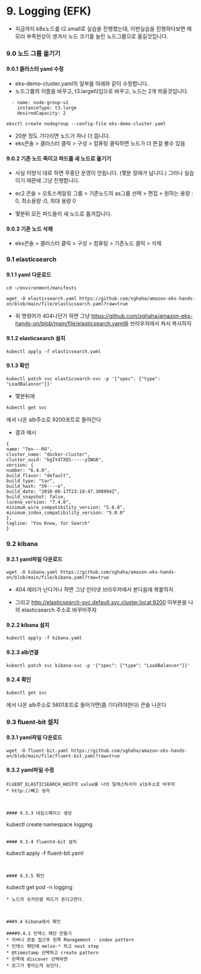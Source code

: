 # 9. Logging (EFK)

- 지금까지 k8s노드를 t2.small로 실습을 진행했는데, 이번실습을 진행하다보면 메모리 부족현상이 생겨서 노드 크기를 늘린 노드그룹으로 옮길것입니다.


### 9.0 노드 그룹 옮기기

#### 9.0.1 클러스터 yaml 수정
- eks-demo-cluster.yaml의 일부를 아래와 같이 수정합니다. 
- 노드그룹의 이름을 바꾸고, t3.large타입으로 바꾸고, 노드는 2개 띄울것입니다.
```
  - name: node-group-v2
    instanceType: t3.large
    desiredCapacity: 2
```

```
eksctl create nodegroup --config-file eks-demo-cluster.yaml
```

- 20분 정도 기다리면 노드가 하나 더 뜹니다.
- eks콘솔 > 클러스터 클릭 > 구성 > 컴퓨팅 클릭하면 노드가 더 뜬걸 볼수 있음


#### 9.0.2 기존 노드 죽이고 파드를 새 노드로 옮기기

- 사실 이방식 대로 하면 무중단 운영이 안됩니다. (몇분 장애가 납니다.) 그러나 실습이기 때문에 그냥 진행합니다.

- ec2 콘솔 > 오토스케일링 그룹 > 기존노드의 as그룹 선택 > 편집 > 원하는 용량 : 0, 최소용량 :0, 최대 용량 0

- 몇분뒤 모든 파드들이 새 노드로 옮겨집니다.


#### 9.0.3 기존 노드 삭제
- eks콘솔 > 클러스터 클릭 > 구성 > 컴퓨팅 > 기존노드 클릭 > 삭제 
    
    
    

### 9.1 elasticsearch



#### 9.1.1 yaml 다운로드
```
cd ~/environment/manifests
```

```
wget -O elasticsearch.yaml https://github.com/sghaha/amazon-eks-hands-on/blob/main/file/elasticsearch.yaml?raw=true
```

- 위 명령어가 404나던가 하면 그냥 https://github.com/sghaha/amazon-eks-hands-on/blob/main/file/elasticsearch.yaml을 브라우저에서 쳐서 복사하자



#### 9.1.2 elasticsearch 설치


```
kubectl apply -f elasticsearch.yaml
```



#### 9.1.3 확인	
```
kubectl patch svc elasticsearch-svc -p '{"spec": {"type": "LoadBalancer"}}'
```
* 몇분뒤에

```
kubectl get svc
```
에서 나온 alb주소로 9200포트로 들어간다


* 결과 예시
```
{
name: "7en---RO",
cluster_name: "docker-cluster",
cluster_uuid: "kgIY4TXQS-----yZWUA",
version: {
number: "6.4.0",
build_flavor: "default",
build_type: "tar",
build_hash: "59----e",
build_date: "2018-08-17T23:18:47.308994Z",
build_snapshot: false,
lucene_version: "7.4.0",
minimum_wire_compatibility_version: "5.6.0",
minimum_index_compatibility_version: "5.0.0"
},
tagline: "You Know, for Search"
}
```



### 9.2 kibana

#### 9.2.1 yaml파일 다운로드
```
wget -O kibana.yaml https://github.com/sghaha/amazon-eks-hands-on/blob/main/file/kibana.yaml?raw=true
```
- 404 에러가 난다거나 하면 그냥 인터넷 브라우저에서 본다음에 복붙하자

- 그리고 http://elasticsearch-svc.default.svc.cluster.local:9200 이부분을 나의 elasticsearch 주소로 바꾸어주자



#### 9.2.2 kibana 설치
```
kubectl apply -f kibana.yaml
```

#### 9.2.3 alb연결
```
kubectl patch svc kibana-svc -p '{"spec": {"type": "LoadBalancer"}}'
```

#### 9.2.4 확인	
```
kubectl get svc
```
에서 나온 alb주소로 5601포트로 들어가면(좀 기다려야한다) 콘솔 나온다




### 9.3 fluent-bit 설치

#### 9.3.1 yaml파일 다운로드
```
wget -O fluent-bit.yaml https://github.com/sghaha/amazon-eks-hands-on/blob/main/file/fluent-bit.yaml?raw=true
```

#### 9.3.2 yaml파일 수정
```
FLUENT_ELASTICSEARCH_HOST의 value를 나의 일레스틱서치 alb주소로 바꾸자
* http://빼고 넣자



#### 9.3.3 네임스페이스 생성
```
kubectl create namespace logging
```

#### 9.3.4 fluentd-bit 설치
```
kubectl apply -f fluent-bit.yaml
```


#### 9.3.5 확인
```
kubectl get pod -n logging
```
* 노드의 숫자만큼 파드가 뜬다고한다.



###9.4 kibana에서 확인

####9.4.1 인덱스 패던 만들기
* 키바나 콘솔 접근후 왼쪽 Management - index pattern
* 인덱스 패턴에 melon-* 하고 next step
* @timestamp 선택하고 create pattern
* 왼쪽에 discover 선택하면 
* 로그가 쌓이는게 보인다.
